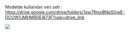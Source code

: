 Modelde kullanılan veri seti : https://drive.google.com/drive/folders/1pw76tsnBNpSGwE-DCOW1JMHMR0Ej873F?usp=drive_link

<img src="https://image.cnbcfm.com/api/v1/image/106341604-1579261030301thumbnailreports_deepfakevideo_clean_03.jpg?v=1579261049" width="auto">


